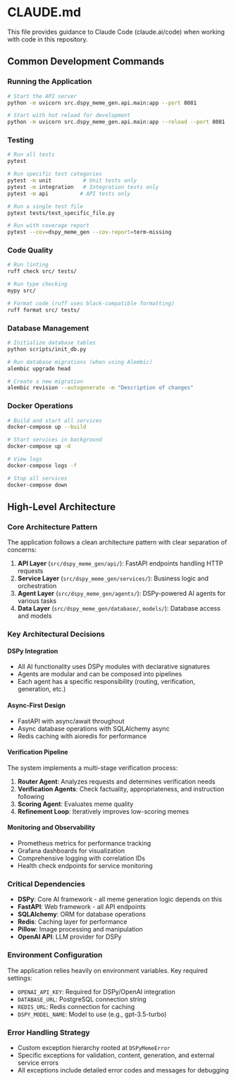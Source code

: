# CLAUDE.md

This file provides guidance to Claude Code (claude.ai/code) when working with code in this repository.

## Common Development Commands

### Running the Application
```bash
# Start the API server
python -m uvicorn src.dspy_meme_gen.api.main:app --port 8081

# Start with hot reload for development
python -m uvicorn src.dspy_meme_gen.api.main:app --reload --port 8081
```

### Testing
```bash
# Run all tests
pytest

# Run specific test categories
pytest -m unit          # Unit tests only
pytest -m integration   # Integration tests only
pytest -m api          # API tests only

# Run a single test file
pytest tests/test_specific_file.py

# Run with coverage report
pytest --cov=dspy_meme_gen --cov-report=term-missing
```

### Code Quality
```bash
# Run linting
ruff check src/ tests/

# Run type checking
mypy src/

# Format code (ruff uses black-compatible formatting)
ruff format src/ tests/
```

### Database Management
```bash
# Initialize database tables
python scripts/init_db.py

# Run database migrations (when using Alembic)
alembic upgrade head

# Create a new migration
alembic revision --autogenerate -m "Description of changes"
```

### Docker Operations
```bash
# Build and start all services
docker-compose up --build

# Start services in background
docker-compose up -d

# View logs
docker-compose logs -f

# Stop all services
docker-compose down
```

## High-Level Architecture

### Core Architecture Pattern
The application follows a clean architecture pattern with clear separation of concerns:

1. **API Layer** (`src/dspy_meme_gen/api/`): FastAPI endpoints handling HTTP requests
2. **Service Layer** (`src/dspy_meme_gen/services/`): Business logic and orchestration
3. **Agent Layer** (`src/dspy_meme_gen/agents/`): DSPy-powered AI agents for various tasks
4. **Data Layer** (`src/dspy_meme_gen/database/`, `models/`): Database access and models

### Key Architectural Decisions

#### DSPy Integration
- All AI functionality uses DSPy modules with declarative signatures
- Agents are modular and can be composed into pipelines
- Each agent has a specific responsibility (routing, verification, generation, etc.)

#### Async-First Design
- FastAPI with async/await throughout
- Async database operations with SQLAlchemy async
- Redis caching with aioredis for performance

#### Verification Pipeline
The system implements a multi-stage verification process:
1. **Router Agent**: Analyzes requests and determines verification needs
2. **Verification Agents**: Check factuality, appropriateness, and instruction following
3. **Scoring Agent**: Evaluates meme quality
4. **Refinement Loop**: Iteratively improves low-scoring memes

#### Monitoring and Observability
- Prometheus metrics for performance tracking
- Grafana dashboards for visualization
- Comprehensive logging with correlation IDs
- Health check endpoints for service monitoring

### Critical Dependencies
- **DSPy**: Core AI framework - all meme generation logic depends on this
- **FastAPI**: Web framework - all API endpoints
- **SQLAlchemy**: ORM for database operations
- **Redis**: Caching layer for performance
- **Pillow**: Image processing and manipulation
- **OpenAI API**: LLM provider for DSPy

### Environment Configuration
The application relies heavily on environment variables. Key required settings:
- `OPENAI_API_KEY`: Required for DSPy/OpenAI integration
- `DATABASE_URL`: PostgreSQL connection string
- `REDIS_URL`: Redis connection for caching
- `DSPY_MODEL_NAME`: Model to use (e.g., gpt-3.5-turbo)

### Error Handling Strategy
- Custom exception hierarchy rooted at `DSPyMemeError`
- Specific exceptions for validation, content, generation, and external service errors
- All exceptions include detailed error codes and messages for debugging